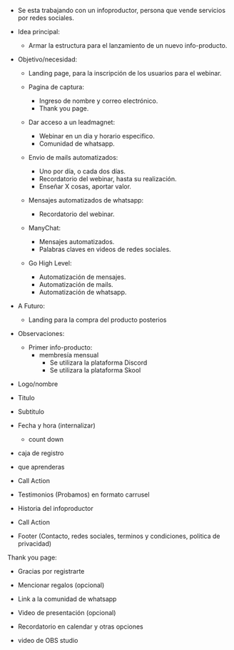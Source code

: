 - Se esta trabajando con un infoproductor, persona que vende servicios por redes sociales.

- Idea principal:

  - Armar la estructura para el lanzamiento de un nuevo info-producto.

- Objetivo/necesidad:

  - Landing page, para la inscripción de los usuarios para el webinar.
  - Pagina de captura:

    - Ingreso de nombre y correo electrónico.
    - Thank you page.

  - Dar acceso a un leadmagnet:
    - Webinar en un dia y horario especifico.
    - Comunidad de whatsapp.
  - Envio de mails automatizados:

    - Uno por día, o cada dos días.
    - Recordatorio del webinar, hasta su realización.
    - Enseñar X cosas, aportar valor.

  - Mensajes automatizados de whatsapp:

    - Recordatorio del webinar.

  - ManyChat:

    - Mensajes automatizados.
    - Palabras claves en videos de redes sociales.

  - Go High Level:
    - Automatización de mensajes.
    - Automatización de mails.
    - Automatización de whatsapp.

- A Futuro:

  - Landing para la compra del producto posterios

- Observaciones:

  - Primer info-producto:
    - membresía mensual
      - Se utilizara la plataforma Discord
      - Se utilizara la plataforma Skool

- Logo/nombre
- Titulo
- Subtitulo
- Fecha y hora (internalizar)
  - count down
- caja de registro
- que aprenderas
- Call Action
- Testimonios (Probamos) en formato carrusel
- Historia del infoproductor
- Call Action

- Footer (Contacto, redes sociales, terminos y condiciones, politica de privacidad)

Thank you page:

- Gracias por registrarte
- Mencionar regalos (opcional)
- Link a la comunidad de whatsapp
- Video de presentación (opcional)
- Recordatorio en calendar y otras opciones

- video de OBS studio
